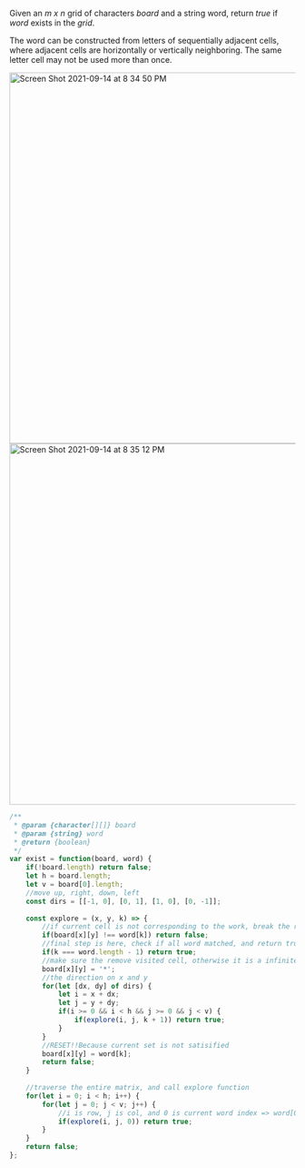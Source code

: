 Given an *m x n* grid of characters *board* and a string word, return *true* if *word* exists in the *grid*.

The word can be constructed from letters of sequentially adjacent cells, where adjacent cells are horizontally or vertically neighboring. The same letter cell may not be used more than once.

<img width="652" alt="Screen Shot 2021-09-14 at 8 34 50 PM" src="https://user-images.githubusercontent.com/37787994/133366357-1fe35372-3f09-4469-8896-623228f9a933.png">


<img width="635" alt="Screen Shot 2021-09-14 at 8 35 12 PM" src="https://user-images.githubusercontent.com/37787994/133366399-9bf14c7f-ed33-4024-a26b-94dd247eca8a.png">


```Javascript
/**
 * @param {character[][]} board
 * @param {string} word
 * @return {boolean}
 */
var exist = function(board, word) {
    if(!board.length) return false;
    let h = board.length;
    let v = board[0].length;
    //move up, right, down, left
    const dirs = [[-1, 0], [0, 1], [1, 0], [0, -1]];
    
    const explore = (x, y, k) => {
        //if current cell is not corresponding to the work, break the recursive call immediately
        if(board[x][y] !== word[k]) return false;
        //final step is here, check if all word matched, and return true
        if(k === word.length - 1) return true;
        //make sure the remove visited cell, otherwise it is a infinite loop
        board[x][y] = '*';
        //the direction on x and y
        for(let [dx, dy] of dirs) {
            let i = x + dx;
            let j = y + dy;
            if(i >= 0 && i < h && j >= 0 && j < v) {
                if(explore(i, j, k + 1)) return true;
            }
        }
        //RESET!!Because current set is not satisified
        board[x][y] = word[k];
        return false;
    }
    
    //traverse the entire matrix, and call explore function
    for(let i = 0; i < h; i++) {
        for(let j = 0; j < v; j++) {
            //i is row, j is col, and 0 is current word index => word[0]
            if(explore(i, j, 0)) return true;
        }
    }
    return false;
};
```
